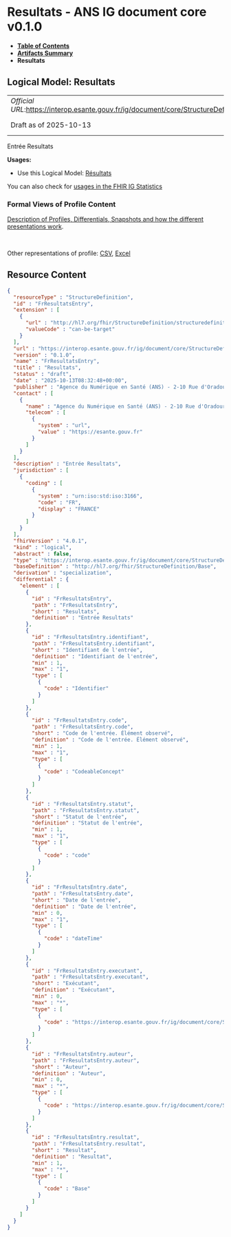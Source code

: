 # Resultats - ANS IG document core v0.1.0

* [**Table of Contents**](toc.md)
* [**Artifacts Summary**](artifacts.md)
* **Resultats**

## Logical Model: Resultats 

| | |
| :--- | :--- |
| *Official URL*:https://interop.esante.gouv.fr/ig/document/core/StructureDefinition/FrResultatsEntry | *Version*:0.1.0 |
| Draft as of 2025-10-13 | *Computable Name*:FrResultatsEntry |

 
Entrée Resultats 

**Usages:**

* Use this Logical Model: [Résultats](StructureDefinition-FrResultats.md)

You can also check for [usages in the FHIR IG Statistics](https://packages2.fhir.org/xig/ans.document.fr.core|current/StructureDefinition/FrResultatsEntry)

### Formal Views of Profile Content

 [Description of Profiles, Differentials, Snapshots and how the different presentations work](http://build.fhir.org/ig/FHIR/ig-guidance/readingIgs.html#structure-definitions). 

 

Other representations of profile: [CSV](StructureDefinition-FrResultatsEntry.csv), [Excel](StructureDefinition-FrResultatsEntry.xlsx) 



## Resource Content

```json
{
  "resourceType" : "StructureDefinition",
  "id" : "FrResultatsEntry",
  "extension" : [
    {
      "url" : "http://hl7.org/fhir/StructureDefinition/structuredefinition-type-characteristics",
      "valueCode" : "can-be-target"
    }
  ],
  "url" : "https://interop.esante.gouv.fr/ig/document/core/StructureDefinition/FrResultatsEntry",
  "version" : "0.1.0",
  "name" : "FrResultatsEntry",
  "title" : "Resultats",
  "status" : "draft",
  "date" : "2025-10-13T08:32:48+00:00",
  "publisher" : "Agence du Numérique en Santé (ANS) - 2-10 Rue d'Oradour-sur-Glane, 75015 Paris",
  "contact" : [
    {
      "name" : "Agence du Numérique en Santé (ANS) - 2-10 Rue d'Oradour-sur-Glane, 75015 Paris",
      "telecom" : [
        {
          "system" : "url",
          "value" : "https://esante.gouv.fr"
        }
      ]
    }
  ],
  "description" : "Entrée Resultats",
  "jurisdiction" : [
    {
      "coding" : [
        {
          "system" : "urn:iso:std:iso:3166",
          "code" : "FR",
          "display" : "FRANCE"
        }
      ]
    }
  ],
  "fhirVersion" : "4.0.1",
  "kind" : "logical",
  "abstract" : false,
  "type" : "https://interop.esante.gouv.fr/ig/document/core/StructureDefinition/FrResultatsEntry",
  "baseDefinition" : "http://hl7.org/fhir/StructureDefinition/Base",
  "derivation" : "specialization",
  "differential" : {
    "element" : [
      {
        "id" : "FrResultatsEntry",
        "path" : "FrResultatsEntry",
        "short" : "Resultats",
        "definition" : "Entrée Resultats"
      },
      {
        "id" : "FrResultatsEntry.identifiant",
        "path" : "FrResultatsEntry.identifiant",
        "short" : "Identifiant de l'entrée",
        "definition" : "Identifiant de l'entrée",
        "min" : 1,
        "max" : "1",
        "type" : [
          {
            "code" : "Identifier"
          }
        ]
      },
      {
        "id" : "FrResultatsEntry.code",
        "path" : "FrResultatsEntry.code",
        "short" : "Code de l'entrée. Élément observé",
        "definition" : "Code de l'entrée. Élément observé",
        "min" : 1,
        "max" : "1",
        "type" : [
          {
            "code" : "CodeableConcept"
          }
        ]
      },
      {
        "id" : "FrResultatsEntry.statut",
        "path" : "FrResultatsEntry.statut",
        "short" : "Statut de l'entrée",
        "definition" : "Statut de l'entrée",
        "min" : 1,
        "max" : "1",
        "type" : [
          {
            "code" : "code"
          }
        ]
      },
      {
        "id" : "FrResultatsEntry.date",
        "path" : "FrResultatsEntry.date",
        "short" : "Date de l'entrée",
        "definition" : "Date de l'entrée",
        "min" : 0,
        "max" : "1",
        "type" : [
          {
            "code" : "dateTime"
          }
        ]
      },
      {
        "id" : "FrResultatsEntry.executant",
        "path" : "FrResultatsEntry.executant",
        "short" : "Exécutant",
        "definition" : "Exécutant",
        "min" : 0,
        "max" : "*",
        "type" : [
          {
            "code" : "https://interop.esante.gouv.fr/ig/document/core/StructureDefinition/LaboratoireExecutant"
          }
        ]
      },
      {
        "id" : "FrResultatsEntry.auteur",
        "path" : "FrResultatsEntry.auteur",
        "short" : "Auteur",
        "definition" : "Auteur",
        "min" : 0,
        "max" : "*",
        "type" : [
          {
            "code" : "https://interop.esante.gouv.fr/ig/document/core/StructureDefinition/Auteur"
          }
        ]
      },
      {
        "id" : "FrResultatsEntry.resultat",
        "path" : "FrResultatsEntry.resultat",
        "short" : "Resultat",
        "definition" : "Resultat",
        "min" : 1,
        "max" : "*",
        "type" : [
          {
            "code" : "Base"
          }
        ]
      }
    ]
  }
}

```
